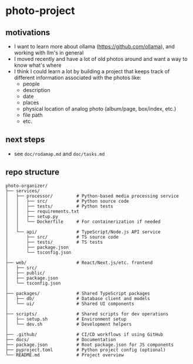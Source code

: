 # photo-project
## motivations
- I want to learn more about ollama (https://github.com/ollama), and working with llm's in general
- I moved recently and have a lot of old photos around and want a way to know what's where
- I think I could learn a lot by building a project that keeps track of different information associated with the photos like:
	- people 
	- description
	- date
	- places
	- physical location of analog photo (album/page, box/index, etc.)
	- file path
	- etc.
## next steps
- see `doc/rodamap.md` and `doc/tasks.md`
## repo structure
```
photo-organizer/
├── services/
│   ├── processor/         # Python-based media processing service
│   │   ├── src/           # Python source code
│   │   ├── tests/         # Python tests
│   │   ├── requirements.txt
│   │   ├── setup.py
│   │   └── Dockerfile     # For containerization if needed
│   │
│   └── api/               # TypeScript/Node.js API service
│       ├── src/           # TS source code
│       ├── tests/         # TS tests
│       ├── package.json
│       └── tsconfig.json
│
├── web/                   # React/Next.js/etc. frontend
│   ├── src/
│   ├── public/
│   ├── package.json
│   └── tsconfig.json
│
├── packages/              # Shared TypeScript packages
│   ├── db/                # Database client and models
│   └── ui/                # Shared UI components
│
├── scripts/               # Shared scripts for dev operations
│   ├── setup.sh           # Environment setup
│   └── dev.sh             # Development helpers
│
├── .github/               # CI/CD workflows if using GitHub
├── docs/                  # Documentation
├── package.json           # Root package.json for JS components
├── pyproject.toml         # Python project config (optional)
└── README.md              # Project overview
```

